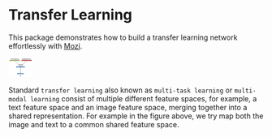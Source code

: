 <!-- # transfer_learning

## TODO

## Prepare dataset in the format
`X = [[t1, i1], [t2, i2], ...]` where t1 is the text feature corresponding to image i1 and
`y = [y1, y2, ...]` is the label. -->

# Transfer Learning
This package demonstrates how to build a transfer learning network effortlessly with [Mozi](https://github.com/hycis/Mozi).

<!-- ![transfer learning](images/illustration.png "Title" {width=40px height=400px}) -->
<img src="images/illustration.png" width="48">


Standard `transfer learning` also known as `multi-task learning` or `multi-modal learning` consist of multiple different feature spaces, for example, a text feature space and an image feature space, merging together into a shared representation. For example in the figure above, we try map both the image and text to a common shared feature space.

